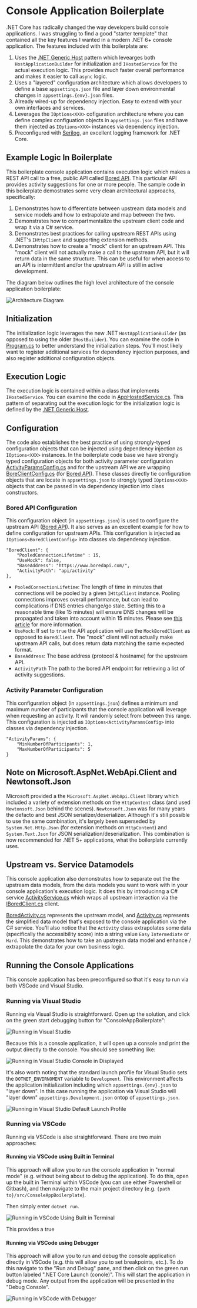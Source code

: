# Console Application Boilerplate

.NET Core has radically changed the way developers build console applications.  I was struggling to find a good "starter template" that contained all the key features I wanted in a modern .NET 6+ console application.  The features included with this boilerplate are:

1. Uses the [.NET Generic Host](https://learn.microsoft.com/en-us/dotnet/core/extensions/generic-host) pattern which levearges both `HostApplicationBuilder` for initialization and `IHostedService` for the actual execution logic.  This provides much faster overall performance and makes it easier to call `async` logic.
2. Uses a "layered" configuration architecture which allows developers to define a base `appsettings.json` file and layer down environmental changes in `appsettings.{env}.json` files.
3. Already wired-up for dependency injection.  Easy to extend with your own interfaces and services.
4. Leverages the `IOptions<XXX>` cofiguration architecture where you can define complex configuation objects in `appsettings.json` files and have them injected as `IOptions<XXX>` instances via dependency injection.
5. Preconfigured with [Serilog](https://serilog.net/), an excellent logging framework for .NET Core.

## Example Logic In Boilerplate

This boilerplate console application contains execution logic which makes a REST API call to a free, public API called [Bored API](https://www.boredapi.com/).  This particular API provides activity suggestions for one or more people.  The sample code in this boilerplate demostrates some very clean architectural approachs, specifically:

1. Demonstrates how to differentiate between upstream data models and service models and how to extrapolate and map between the two.
2. Demonstrates how to compartmentalize the upstream client code and wrap it via a C# service.
3. Demonstrates best practices for calling upstream REST APIs using .NET's `IHttpClient` and supporting extension methods.
4. Demonstrates how to create a "mock" client for an upstream API.  This "mock" client will not actually make a call to the upstream API, but it will return data in the same structure.  This can be useful for when access to an API is intermittent and/or the upstream API is still in active development.

The diagram below outlines the high level architecture of the console application boilerplate:

![Architecture Diagram](https://github.com/rstrube/dotnet-console-app-boilerplate/blob/main/doc/img/console-app-architecture.png)

## Initialization

The initialization logic leverages the new .NET `HostApplicationBuilder` (as opposed to using the older `IHostBuilder`).  You can examine the code in [Program.cs](https://github.com/rstrube/dotnet-console-app-boilerplate/blob/main/src/ConsoleAppBoilerplate/Program.cs) to better understand the initialization steps.  You'll most likely want to register additional services for dependency injection purposes, and also register additional configuration objects.

## Execution Logic

The execution logic is contained within a class that implements `IHostedService`.  You can examine the code in [AppHostedService.cs](https://github.com/rstrube/dotnet-console-app-boilerplate/blob/main/src/ConsoleAppBoilerplate/AppHostedService.cs).  This pattern of separating out the execution logic for the initialization logic is defined by the [.NET Generic Host](https://learn.microsoft.com/en-us/dotnet/core/extensions/generic-host).

## Configuration

The code also establishes the best practice of using strongly-typed configuration objects that can be injected using dependency injection as `IOptions<XXX>` instances.  In the boilerplate code base we have strongly typed configuration objects for both activity parameter configuration [ActivityParamsConfig.cs](https://github.com/rstrube/dotnet-console-app-boilerplate/blob/main/src/ConsoleAppBoilerplate/Configuration/ActivityParamsConfig.cs) and for the upstream API we are wrapping [BoreClientConfig.cs](https://github.com/rstrube/dotnet-console-app-boilerplate/blob/main/src/ConsoleAppBoilerplate/Configuration/BoredClientConfig.cs) (for [Bored API](https://www.boredapi.com/)).  These classes directly tie configuration objects that are locate in `appsettings.json` to strongly typed `IOptions<XXX>` objects that can be passed in via dependency injection into class constructors.

### Bored API Configuration

This configuration object (in `appsettings.json`) is used to configure the upstream API ([Bored API]((https://www.boredapi.com/))).  It also serves as an excellent example for how to define configuration for upstream APIs.  This configuration is injected as `IOptions<BoredClientConfig>` into classes via dependency injection.

```
"BoredClient": {
    "PooledConnectionLifetime" : 15,
    "UseMock": false,
    "BaseAddress": "https://www.boredapi.com/",
    "ActivityPath": "api/activity"
},
```

* `PooledConnectionLifetime`: The length of time in minutes that connections will be pooled by a given `IHttpClient` instance.  Pooling connections improves overall performance, but can lead to complications if DNS entries change/go stale.  Setting this to a reasonable time (like 15 minutes) will ensure DNS changes will be propagated and taken into account within 15 minutes.  Please see [this article](https://learn.microsoft.com/en-us/dotnet/fundamentals/networking/http/httpclient-guidelines) for more information.
* `UseMock`: If set to `true` the API application will use the `MockBoredClient` as opposed to `BoredClient`.  The "mock" client will not actually make upstream API calls, but does return data matching the same expected format.
* `BaseAddress`: The base address (protocol & hostname) for the upstream API.
* `ActivityPath` The path to the bored API endpoint for retrieving a list of activity suggestions.

### Activity Parameter Configuration

This configuration object (in `appsettings.json`) defines a minimum and maximum number of participants that the console application will leverage when requesting an activity.  It will randomly select from between this range.  This configuration is injected as `IOptions<ActivityParamsConfig>` into classes via dependency injection.

```
"ActivityParams": {
    "MinNumberOfParticipants": 1,
    "MaxNumberOfParticipants": 5
}
```

## Note on Microsoft.AspNet.WebApi.Client and Newtonsoft.Json

Microsoft provided a the `Microsoft.AspNet.WebApi.Client` library which included a variety of extension methods on the `HttpContent` class (and used `Newtonsoft.Json` behind the scenes).  `Newtonsoft.Json` was for many years the defacto and best JSON serializer/deserializer. Although it's still possible to use the same combination, it's largely been superseded by `System.Net.Http.Json` (for extension methods on `HttpContent`) and `System.Text.Json` for JSON serialization/deserialization.  This combination is now recommended for .NET 5+ applications, what the boilerplate currently uses.

## Upstream vs. Service Datamodels

This console application also demonstrates how to separate out the the upstream data models, from the data models you want to work with in your console application's execution logic. It does this by introducinng a C# service [ActivityService.cs](https://github.com/rstrube/dotnet-console-app-boilerplate/blob/main/src/ConsoleAppBoilerplate/Services/ActivityService.cs) which wraps all upstream interaction via the [IBoredClient.cs](https://github.com/rstrube/dotnet-console-app-boilerplate/blob/main/src/ConsoleAppBoilerplate/Upstream/IBoredClient.cs) client.

[BoredActivity.cs](https://github.com/rstrube/dotnet-console-app-boilerplate/blob/main/src/ConsoleAppBoilerplate/Upstream/Models/BoredActivity.cs) represents the upstream model, and [Activity.cs](https://github.com/rstrube/dotnet-console-app-boilerplate/blob/main/src/ConsoleAppBoilerplate/Services/Models/Activity.cs) represents the simplified data model that's exposed to the console application via the C# service.  You'll also notice that the `Activity` class extrapolates some data (specifically the accessibility score) into a string value `Easy` `Intermediate` or `Hard`.  This demonstrates how to take an upstream data model and enhance / extrapolate the data for your own business logic.

## Running the Console Applications

This console application has been preconfigured so that it's easy to run via both VSCode and Visual Studio.

### Running via Visual Studio

Running via Visual Studio is straightforward.  Open up the solution, and click on the green start debugging button for "ConsoleAppBoilerplate":

![Running in Visual Studio](https://github.com/rstrube/dotnet-console-app-boilerplate/blob/main/doc/img/run-vs.png)

Because this is a console application, it will open up a console and print the output directly to the console.  You should see something like:

![Running in Visual Studio Console in Displayed](https://github.com/rstrube/dotnet-console-app-boilerplate/blob/main/doc/img/run-vs-console.png)

It's also worth noting that the standard launch profile for Visual Studio sets the `DOTNET_ENVIRNOMENT` variable to `Development`.  This environment affects the application initialization including which `appsettings.{env}.json` to "layer down".  In this case running the application via Visual Studio will "layer down" `appsettings.Development.json` ontop of `appsettings.json`.

![Running in Visual Studio Default Launch Profile](https://github.com/rstrube/dotnet-console-app-boilerplate/blob/main/doc/img/run-vs-launch-profile.png)

### Running via VSCode

Running via VSCode is also straightforward.  There are two main approaches:

#### Running via VSCode using Built in Terminal

This approach will allow you to run the console application in "normal mode" (e.g. without being about to debug the application).  To do this, open up the built in Terminal within VSCode (you can use either Powershell or Gitbash), and then navigate to the main project directory (e.g. `{path to}/src/ConsoleAppBoilerplate`).

Then simply enter `dotnet run`.

![Running in VSCode Using Built in Terminal](https://github.com/rstrube/dotnet-console-app-boilerplate/blob/main/doc/img/run-vscode.png)

This provides a true 
#### Running via VSCode using Debugger

This approach will allow you to run and debug the console application directly in VSCode (e.g. this will allow you to set breakpoints, etc.).  To do this navigate to the "Run and Debug" pane, and then click on the green run button labeled ".NET Core Launch (conole)".  This will start the application in debug mode.  Any output from the application will be presented in the "Debug Console".

![Running in VSCode with Debugger](https://github.com/rstrube/dotnet-console-app-boilerplate/blob/main/doc/img/run-vscode-debug.png)
